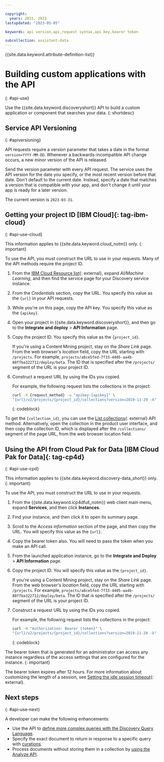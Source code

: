 ```yaml
---

copyright:
  years: 2015, 2023
lastupdated: "2023-05-05"

keywords: api version,api,request syntax,api key,bearer token

subcollection: assistant-data
---
```


{{site.data.keyword.attribute-definition-list}}

# Building custom applications with the API
{: #api-use}

Use the {{site.data.keyword.discoveryshort}} API to build a custom application or component that searches your data.
{: shortdesc}

## Service API Versioning
{: #apiversioning}

API requests require a version parameter that takes a date in the format `version=YYYY-MM-DD`. Whenever a backwards-incompatible API change occurs, a new minor version of the API is released.

Send the version parameter with every API request. The service uses the API version for the date you specify, or the most recent version before that date. Don't default to the current date. Instead, specify a date that matches a version that is compatible with your app, and don't change it until your app is ready for a later version.

The current version is `2023-03-31`.

## Getting your project ID [IBM Cloud]{: tag-ibm-cloud}
{: #api-use-cloud}

This information applies to {{site.data.keyword.cloud_notm}} only.
{: important}

To use the API, you must construct the URL to use in your requests. Many of the API methods require the project ID.

1.  From the [IBM Cloud Resource list](https://cloud.ibm.com/resources){: external}, expand *AI/Machine Learning*, and then find the service page for your Discovery service instance.
1.  From the *Credentials* section, copy the URL. You specify this value as the `{url}` in your API requests.
1.  While you're on this page, copy the API key. You specify this value as the `{apikey}`.
1.  Open your project in {{site.data.keyword.discoveryshort}}, and then go to the **Integrate and deploy** > **API Information** page.
1.  Copy the project ID. You specify this value as the `{project_id}`.

    If you're using a Content Mining project, stay on the *Share Link* page. From the web browser's *location* field, copy the URL starting with `/projects`. For example, `projects/a8ce5fed-7f33-4405-aa4b-88ffba322712/deploy/beta`. The ID that is specified after the `/projects/` segment of the URL is your project ID.

1.  Construct a request URL by using the IDs you copied.

    For example, the following request lists the collections in the project:

    ```sh
    curl -X {request_method} -u "apikey:{apikey}" \
    "{url}/v2/projects/{project_id}/collections?version=2019-11-29 -k"
    ```
    {: codeblock}

To get the `{collection_id}`, you can use the [List collections](/apidocs/discovery-data#listcollections){: external} API method. Alternatively, open the collection in the product user interface, and then copy the collection ID, which is displayed after the `/collections/` segment of the page URL, from the web browser location field.

## Using the API from Cloud Pak for Data [IBM Cloud Pak for Data]{: tag-cp4d}
{: #api-use-cpd}

This information applies to {{site.data.keyword.discovery-data_short}} only.
{: important}

To use the API, you must construct the URL to use in your requests.

1.  From the {{site.data.keyword.icp4dfull_notm}} web client main menu, expand **Services**, and then click **Instances**.
1.  Find your instance, and then click it to open its summary page.
1.  Scroll to the *Access information* section of the page, and then copy the URL. You will specify this value as the `{url}`.

1.  Copy the bearer token also. You will need to pass the token when you make an API call.
1.  From the launched application instance, go to the **Integrate and Deploy** > **API Information** page.
1.  Copy the project ID. You will specify this value as the `{project_id}`.

    If you're using a Content Mining project, stay on the *Share Link* page. From the web browser's *location* field, copy the URL starting with `/projects`. For example, `projects/a8ce5fed-7f33-4405-aa4b-88ffba322712/deploy/beta`. The ID that is specified after the `/projects/` segment of the URL is your project ID.

1.  Construct a request URL by using the IDs you copied.

    For example, the following request lists the collections in the project:

    ```sh
    curl -H "Authorization: Bearer {token}" \
    "{url}/v2/projects/{project_id}/collections?version=2019-11-29 -k"
    ```
    {: codeblock}

The bearer token that is generated for an administrator can access any instance regardless of the access settings that are configured for the instance.
{: important}

The bearer token expires after 12 hours. For more information about customizing the length of a session, see [Setting the idle session timeout](https://www.ibm.com/docs/SSQNUZ_4.6.x/cpd/admin/post-install-session-timeout.html){: external}.

## Next steps
{: #api-use-next}

A developer can make the following enhancements:

- Use the API to [define more complex queries with the Discovery Query Language](/docs/discovery-data?topic=discovery-data-query-dql-overview).
- Specify the exact document to return in response to a specific query with [curations](/docs/discovery-data?topic=discovery-data-curations).
- Process documents without storing them in a collection by [using the Analyze API](/docs/discovery-data?topic=discovery-data-analyzeapi).
